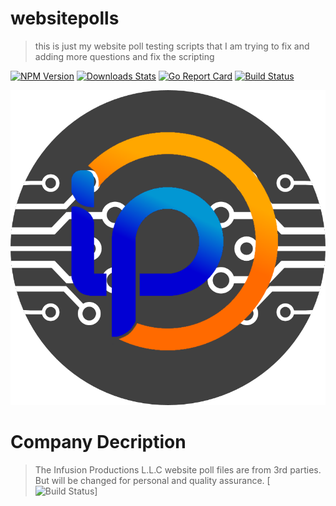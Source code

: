 # websitepolls
> this is just my website poll testing scripts that I am trying to fix and adding more questions and fix the scripting

[![NPM Version][npm-image]][npm-url]
[![Downloads Stats][npm-downloads]][npm-url]
[![Go Report Card](https://goreportcard.com/badge/github.com/DiscordBotList/go-dbl)](https://goreportcard.com/report/github.com/DiscordBotList/go-dbl)
[![Build Status](https://travis-ci.com/rumblefrog/go-dbl.svg?branch=master)](https://travis-ci.com/rumblefrog/go-dbl)

![](Company_Logo.png)
# Company Decription
> The Infusion Productions L.L.C website poll files are from 3rd parties. But will be changed  for personal and quality assurance.
[![Build Status](https://travis-ci.com/rumblefrog/go-dbl.svg?branch=master)]

<!-- Markdown link & img dfn's -->
[npm-image]: https://img.shields.io/npm/v/datadog-metrics.svg?style=flat-square
[npm-url]: https://npmjs.org/package/datadog-metrics
[npm-downloads]: https://img.shields.io/npm/dm/datadog-metrics.svg?style=flat-square
[travis-image]: https://img.shields.io/travis/dbader/node-datadog-metrics/master.svg?style=flat-square
[travis-url]: https://travis-ci.org/dbader/node-datadog-metrics
[wiki]: https://github.com/yourname/yourproject/wiki
